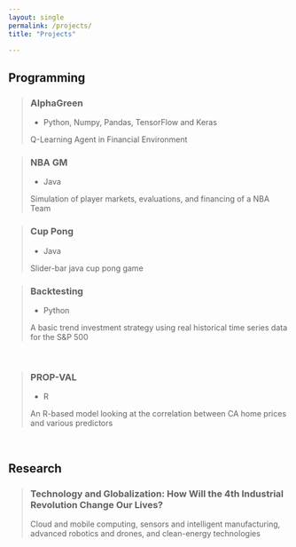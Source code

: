```yaml
---
layout: single
permalink: /projects/
title: "Projects"

---
```


## Programming 

> ### AlphaGreen
> - Python, Numpy, Pandas, TensorFlow and Keras
>
> Q-Learning Agent in Financial Environment
  
> ### NBA GM
> - Java
>
> Simulation of player markets, evaluations, and financing of a NBA Team
  

> ### Cup Pong
> - Java
>
> Slider-bar java cup pong game
   

> ### Backtesting
> - Python
>
> A basic trend investment strategy using real historical time series data for the S&P 500
  <br>

> ### PROP-VAL
> - R 
>
> An R-based model looking at the correlation between CA home prices and various predictors
  <br>

## Research

> ### Technology and Globalization: How Will the 4th Industrial Revolution Change Our Lives?
> Cloud and mobile computing, sensors and intelligent manufacturing, advanced robotics and drones, and clean-energy technologies
 

